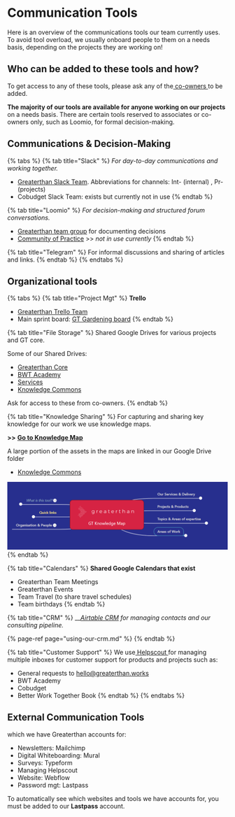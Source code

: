# Communication Tools

Here is an overview of the communications tools our team currently uses. To avoid tool overload, we usually onboard people to them on a needs basis, depending on the projects they are working on!

## Who can be added to these tools and how? 

To get access to any of these tools, please ask any of the[ co-owners ](../agreements/agreements/list-of-co-owners-and-associates.md#co-owners)to be added.

**The majority of our tools are available for anyone working on our projects** on a needs basis. There are certain tools reserved to associates or co-owners only, such as Loomio, for formal decision-making. 

## Communications & Decision-Making

{% tabs %}
{% tab title="Slack" %}
_For day-to-day communications and working together._ 

* [Greaterthan Slack Team](http://greaterfinance.slack.com). Abbreviations for channels: Int- \(internal\) , Pr- \(projects\) 
* Cobudget Slack Team: exists but currently not in use
{% endtab %}

{% tab title="Loomio" %}
_For decision-making and structured forum conversations._

* [Greaterthan team group](https://www.loomio.org/g/w924AJC6/greaterthan-core) for documenting decisions
* [Community of Practice](https://www.loomio.org/g/CI3j26MK/greaterthan-community) &gt;&gt; _not in use currently_
{% endtab %}

{% tab title="Telegram" %}
For informal discussions and sharing of articles and links. 
{% endtab %}
{% endtabs %}

## Organizational tools

{% tabs %}
{% tab title="Project Mgt" %}
**Trello**

* [Greaterthan Trello Team](https://trello.com/greaterthanfinancial)
* Main sprint board: [GT Gardening board](https://trello.com/b/s4wwfH9Q/greaterthan-human-sprint-board)
{% endtab %}

{% tab title="File Storage" %}
Shared Google Drives for various projects and GT core. 

Some of our Shared Drives:

* [Greaterthan Core](https://drive.google.com/drive/u/0/folders/0AEdklBnH3X34Uk9PVA)
* [BWT Academy](https://drive.google.com/drive/u/1/folders/0ABmjriKbYg2iUk9PVA)
* [Services](https://drive.google.com/drive/u/1/folders/0AN9NkdrnXeqdUk9PVA)
* [Knowledge Commons](https://drive.google.com/drive/u/1/folders/0AMicdnwGdCaEUk9PVA)

Ask for access to these from co-owners.
{% endtab %}

{% tab title="Knowledge Sharing" %}
For capturing and sharing key knowledge for our work we use knowledge maps.

**&gt;&gt;** [**Go to Knowledge Map**](https://www.mindmeister.com/1008538106)

A large portion of the assets in the maps are linked in our Google Drive folder

* [Knowledge Commons](https://drive.google.com/drive/u/1/folders/0AMicdnwGdCaEUk9PVA)

![](../.gitbook/assets/image%20%289%29.png)
{% endtab %}

{% tab title="Calendars" %}
**Shared Google Calendars that exist**

* Greaterthan Team Meetings
* Greaterthan Events
* Team Travel \(to share travel schedules\)
* Team birthdays
{% endtab %}

{% tab title="CRM" %}
\_\_[_Airtable CRM_](using-our-crm.md) _for managing contacts and our consulting pipeline._ 

{% page-ref page="using-our-crm.md" %}
{% endtab %}

{% tab title="Customer Support" %}
We use[ Helpscout ](https://www.helpscout.com/)for managing multiple inboxes for customer support for products and projects such as: 

* General requests to hello@greaterthan.works
* BWT Academy 
* Cobudget
* Better Work Together Book 
{% endtab %}
{% endtabs %}

## External Communication Tools 

which we have Greaterthan accounts for:

* Newsletters: Mailchimp
* Digital Whiteboarding: Mural
* Surveys: Typeform
* Managing Helpscout
* Website: Webflow
* Password mgt: Lastpass

To automatically see which websites and tools we have accounts for,  you must be added to our **Lastpass** account.



